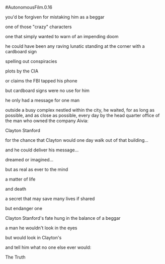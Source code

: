 #AutonomousFilm.0.16

you'd be forgiven for mistaking him as a beggar

one of those "crazy" characters

one that simply wanted to warn of an impending doom

he could have been any raving lunatic standing at the corner with a cardboard sign

spelling out conspiracies

plots by the CIA

or claims the FBI tapped his phone

but cardboard signs were no use for him

he only had a message for one man

outside a busy complex nestled within the city, he waited, for as long as possible, and as close as possible, every day by the head quarter office of the man who owned the company Aivia:

Clayton Stanford

for the chance that Clayton would one day walk
out of that building...

and he could deliver his message...

dreamed or imagined...

but as real as ever to the mind

a matter of life

and death

a secret that may save many lives if shared

but endanger one

Clayton Stanford's fate hung in the balance of a beggar

a man he wouldn't look in the eyes

but would look in Clayton's

and tell him what no one else ever would:

The Truth